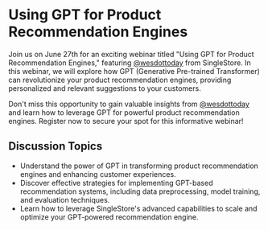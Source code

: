 # Using GPT for Product Recommendation Engines

Join us on June 27th for an exciting webinar titled "Using GPT for Product Recommendation Engines," featuring [@wesdottoday](https://github.com/wesdottoday) from SingleStore. In this webinar, we will explore how GPT (Generative Pre-trained Transformer) can revolutionize your product recommendation engines, providing personalized and relevant suggestions to your customers.

Don't miss this opportunity to gain valuable insights from [@wesdottoday](https://github.com/wesdottoday) and learn how to leverage GPT for powerful product recommendation engines. Register now to secure your spot for this informative webinar!

## Discussion Topics

- Understand the power of GPT in transforming product recommendation engines and enhancing customer experiences.
- Discover effective strategies for implementing GPT-based recommendation systems, including data preprocessing, model training, and evaluation techniques.
- Learn how to leverage SingleStore's advanced capabilities to scale and optimize your GPT-powered recommendation engine.
